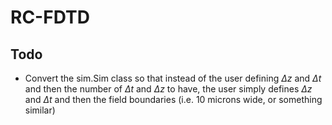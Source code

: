 RC-FDTD
=======

Todo
----
* Convert the sim.Sim class so that instead of the user defining $\Delta z$ and $\Delta t$ and then the number of $\Delta t$ and $\Delta z$ to have, the user simply defines $\Delta z$ and $\Delta t$ and then the field boundaries (i.e. 10 microns wide, or something similar)